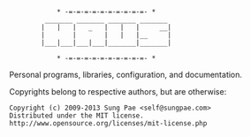 ```
            * -=-=-=-=-=-=-=-=-=-=- *
         _______ _______ _______ _______
        |   |   |   _   |   |   |     __|
        |       |       |   |   |__     |
        |___|___|___|___|_______|_______|

            * -=-=-=-=-=-=-=-=-=-=- *
```

Personal programs, libraries, configuration, and documentation.

Copyrights belong to respective authors, but are otherwise:

    Copyright (c) 2009-2013 Sung Pae <self@sungpae.com>
    Distributed under the MIT license.
    http://www.opensource.org/licenses/mit-license.php
